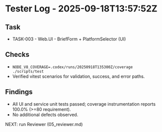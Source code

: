 # Tester Log - 2025-09-18T13:57:52Z

## Task
- TASK-003 - Web.UI - BriefForm + PlatformSelector (UI)

## Checks
- `NODE_V8_COVERAGE=.codex/runs/20250918T135300Z/coverage ./scripts/test`
- Verified vitest scenarios for validation, success, and error paths.

## Findings
- All UI and service unit tests passed; coverage instrumentation reports 100.0% (>=80 requirement).
- No additional defects observed.

NEXT: run Reviewer (05_reviewer.md)
